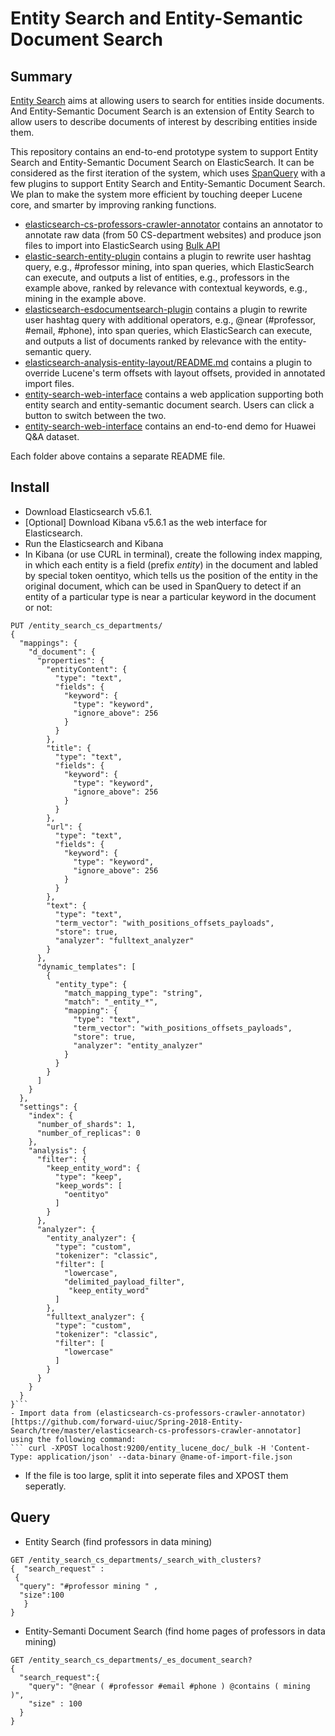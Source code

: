 # Entity Search and Entity-Semantic Document Search

## Summary

[Entity Search](http://vldb.org/conf/2007/papers/research/p387-cheng.pdf) aims at allowing users to search for entities inside documents. And Entity-Semantic Document Search is an extension of Entity Search to allow users to describe documents of interest by describing entities inside them. 

This repository contains an end-to-end prototype system to support Entity Search and Entity-Semantic Document Search on ElasticSearch. It can be considered as the first iteration of the system, which uses [SpanQuery](https://www.elastic.co/guide/en/elasticsearch/reference/5.6/span-queries.html) with a few plugins to support Entity Search and Entity-Semantic Document Search. We plan to make the system more efficient by touching deeper Lucene core, and smarter by improving ranking functions.

* [elasticsearch-cs-professors-crawler-annotator](https://github.com/forward-uiuc/Spring-2018-Entity-Search/tree/master/elasticsearch-cs-professors-crawler-annotator) contains an annotator to annotate raw data (from 50 CS-department websites) and produce json files to import into ElasticSearch using [Bulk API](https://www.elastic.co/guide/en/elasticsearch/reference/5.6/docs-bulk.html)
* [elastic-search-entity-plugin](https://github.com/forward-uiuc/Spring-2018-Entity-Search/tree/master/elastic-search-entity-plugin) contains a plugin to rewrite user hashtag query, e.g., #professor mining, into span queries, which ElasticSearch can execute, and outputs a list of entities, e.g., professors in the example above, ranked by relevance with contextual keywords, e.g., mining in the example above.
* [elasticsearch-esdocumentsearch-plugin](https://github.com/forward-uiuc/Spring-2018-Entity-Search/tree/master/elasticsearch-esdocumentsearch-plugin) contains a plugin to rewrite user hashtag query with additional operators, e.g., @near (#professor, #email, #phone), into span queries, which ElasticSearch can execute, and outputs a list of documents ranked by relevance with the entity-semantic query.
* [elasticsearch-analysis-entity-layout/README.md](https://github.com/forward-uiuc/Spring-2018-Entity-Search/blob/master/elasticsearch-analysis-entity-layout/README.md) contains a plugin to override Lucene's term offsets with layout offsets, provided in annotated import files.
* [entity-search-web-interface](https://github.com/forward-uiuc/Spring-2018-Entity-Search/tree/master/entity-search-web-interface) contains a web application supporting both entity search and entity-semantic document search. Users can click a button to switch between the two.
* [entity-search-web-interface](https://github.com/forward-uiuc/Spring-2018-Entity-Search/tree/master/DemoForHuaweiDataset) contains an end-to-end demo for Huawei Q&A dataset. 

Each folder above contains a separate README file.

## Install
- Download Elasticsearch v5.6.1. 
- \[Optional\] Download Kibana v5.6.1 as the web interface for Elasticsearch.
- Run the Elasticsearch and Kibana
- In Kibana (or use CURL in terminal), create the following index mapping, in which each entity is a field (prefix _entity_)  in the document and labled by special token oentityo, which tells us the position of the entity in the original document, which can be used in SpanQuery to detect if an entity of a particular type is near a particular keyword in the document or not:

```
PUT /entity_search_cs_departments/
{
  "mappings": {
    "d_document": {
      "properties": {
        "entityContent": {
          "type": "text",
          "fields": {
            "keyword": {
              "type": "keyword",
              "ignore_above": 256
            }
          }
        },
        "title": {
          "type": "text",
          "fields": {
            "keyword": {
              "type": "keyword",
              "ignore_above": 256
            }
          }
        },
        "url": {
          "type": "text",
          "fields": {
            "keyword": {
              "type": "keyword",
              "ignore_above": 256
            }
          }
        },
        "text": {
          "type": "text",
          "term_vector": "with_positions_offsets_payloads",
          "store": true,
          "analyzer": "fulltext_analyzer"
        }
      },
      "dynamic_templates": [
        {
          "entity_type": {
            "match_mapping_type": "string",
            "match": "_entity_*",
            "mapping": {
              "type": "text",
              "term_vector": "with_positions_offsets_payloads",
              "store": true,
              "analyzer": "entity_analyzer"
            }
          }
        }
      ]
    }
  },
  "settings": {
    "index": {
      "number_of_shards": 1,
      "number_of_replicas": 0
    },
    "analysis": {
      "filter": {
        "keep_entity_word": {
          "type": "keep",
          "keep_words": [
            "oentityo"
          ]
        }
      },
      "analyzer": {
        "entity_analyzer": {
          "type": "custom",
          "tokenizer": "classic",
          "filter": [
            "lowercase",
            "delimited_payload_filter",
             "keep_entity_word"
          ]
        },
        "fulltext_analyzer": {
          "type": "custom",
          "tokenizer": "classic",
          "filter": [
            "lowercase"
          ]
        }
      }
    }
  }
}```
- Import data from (elasticsearch-cs-professors-crawler-annotator)[https://github.com/forward-uiuc/Spring-2018-Entity-Search/tree/master/elasticsearch-cs-professors-crawler-annotator] using the following command:
``` curl -XPOST localhost:9200/entity_lucene_doc/_bulk -H 'Content-Type: application/json' --data-binary @name-of-import-file.json
```
- If the file is too large, split it into seperate files and XPOST them seperatly.

## Query
- Entity Search (find professors in data mining)

```
GET /entity_search_cs_departments/_search_with_clusters?
{  "search_request" :
 {
  "query": "#professor mining " ,    
  "size":100
   }
}
```
- Entity-Semanti Document Search (find home pages of professors in data mining)
```
GET /entity_search_cs_departments/_es_document_search?
{
  "search_request":{
    "query": "@near ( #professor #email #phone ) @contains ( mining )",
    "size" : 100
  } 
}
```
